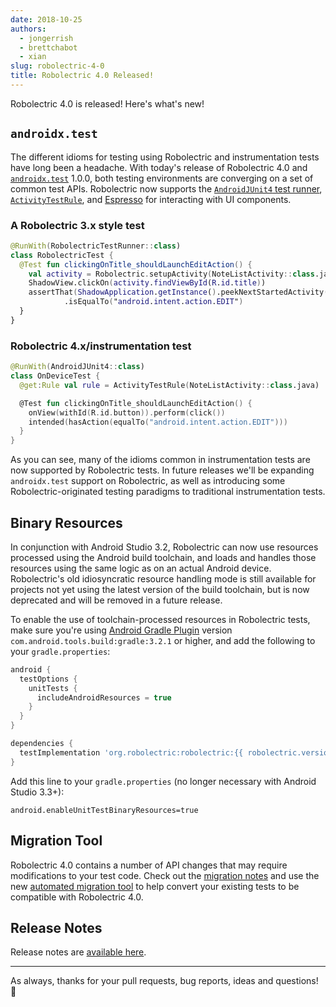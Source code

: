 ```yaml
---
date: 2018-10-25
authors:
  - jongerrish
  - brettchabot
  - xian
slug: robolectric-4-0
title: Robolectric 4.0 Released!
---
```


Robolectric 4.0 is released! Here's what's new!

## `androidx.test`

The different idioms for testing using Robolectric and instrumentation tests have long been a
headache. With today's release of Robolectric 4.0 and [`androidx.test`][androidx-test] 1.0.0, both
testing environments are converging on a set of common test APIs. Robolectric now supports the
[`AndroidJUnit4` test runner][junit-runner], [`ActivityTestRule`][activity-test-rule], and
[Espresso][espresso] for interacting with UI components.

### A Robolectric 3.x style test

```kotlin
@RunWith(RobolectricTestRunner::class)
class RobolectricTest {
  @Test fun clickingOnTitle_shouldLaunchEditAction() {
    val activity = Robolectric.setupActivity(NoteListActivity::class.java)
    ShadowView.clickOn(activity.findViewById(R.id.title))
    assertThat(ShadowApplication.getInstance().peekNextStartedActivity().action)
            .isEqualTo("android.intent.action.EDIT")
  }
}
```

### Robolectric 4.x/instrumentation test

```kotlin
@RunWith(AndroidJUnit4::class)
class OnDeviceTest {
  @get:Rule val rule = ActivityTestRule(NoteListActivity::class.java)

  @Test fun clickingOnTitle_shouldLaunchEditAction() {
    onView(withId(R.id.button)).perform(click())
    intended(hasAction(equalTo("android.intent.action.EDIT")))
  }
}
```

As you can see, many of the idioms common in instrumentation tests are now supported by Robolectric
tests. In future releases we'll be expanding `androidx.test` support on Robolectric, as well as
introducing some Robolectric-originated testing paradigms to traditional instrumentation tests.

## Binary Resources

In conjunction with Android Studio 3.2, Robolectric can now use resources processed using the
Android build toolchain, and loads and handles those resources using the same logic as on an actual
Android device. Robolectric's old idiosyncratic resource handling mode is still available for
projects not yet using the latest version of the build toolchain, but is now deprecated and will be
removed in a future release.

To enable the use of toolchain-processed resources in Robolectric tests, make sure you're using
[Android Gradle Plugin][android-gradle-plugin] version `com.android.tools.build:gradle:3.2.1` or
higher, and add the following to your `gradle.properties`:

```groovy
android {
  testOptions {
    unitTests {
      includeAndroidResources = true
    }
  }
}

dependencies {
  testImplementation 'org.robolectric:robolectric:{{ robolectric.version.current }}'
}
```

Add this line to your `gradle.properties` (no longer necessary with Android Studio 3.3+):

```properties
android.enableUnitTestBinaryResources=true
```

## Migration Tool

Robolectric 4.0 contains a number of API changes that may require modifications to your test code.
Check out the [migration notes][migration] and use the new
[automated migration tool][automated-migration-tool] to help convert your existing tests to be
compatible with Robolectric 4.0.

## Release Notes

Release notes are [available here][robolectric-4.0-release].

---

As always, thanks for your pull requests, bug reports, ideas and questions! &#x1f4af;

[activity-test-rule]: https://developer.android.com/training/testing/junit-rules
[android-gradle-plugin]: https://developer.android.com/studio/releases/gradle-plugin#updating-plugin
[androidx-test]: https://developer.android.com/training/testing
[automated-migration-tool]: ../../automated-migration.md
[espresso]: https://developer.android.com/training/testing/espresso
[junit-runner]: https://developer.android.com/training/testing/junit-runner
[migration]: ../../migrating.md#migrating-to-40
[robolectric-4.0-release]: https://github.com/robolectric/robolectric/releases/tag/robolectric-4.0
